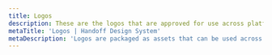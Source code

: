 ```yaml
---
title: Logos
description: These are the logos that are approved for use across platforms.  This page allows you to download the entire collection.
metaTitle: 'Logos | Handoff Design System'
metaDescription: 'Logos are packaged as assets that can be used across platforms.'
---
```


